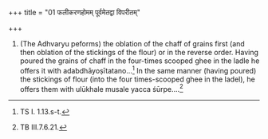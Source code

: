 +++
title = "01 फलीकरणहोमम् पूर्वमेतद्वा विपरीतम्"

+++
1. (The Adhvaryu peforms) the oblation of the chaff of grains first (and then oblation of the stickings of the flour) or in the reverse order. Having poured the grains of chaff in the four-times scooped ghee in the ladle he offers it with adabdhāyoṣītatano...[^1] In the same manner (having poured) the stickings of flour (into the four times-scooped ghee in the ladel), he offers them with ulūkhale musale yacca śūrpe....[^2]  

[^1]: TS I. 1.13.s-t.  

[^2]: TB III.7.6.21.  
